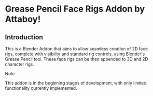 # Grease Pencil Face Rigs Addon by Attaboy!
## Introduction

This is a Blender Addon that aims to allow seamless creation of 2D face rigs, complete with visibility and standard rig controls, using Blender's Grease Pencil tool. These face rigs can be then appended to 3D and 2D character rigs.



> [!NOTE]
> This addon is in the beginning stages of development, with only limited functionality currently implemented.
